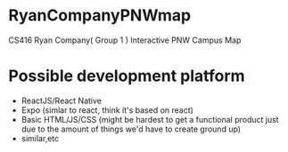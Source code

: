 # RyanCompanyPNWmap
CS416 Ryan Company( Group 1 ) Interactive PNW Campus Map

# Possible development platform
* ReactJS/React Native
* Expo (simlar to react, think it's based on react)
* Basic HTML/JS/CSS (might be hardest to get a functional product just due to the amount of things we'd have to create ground up)
* similar,etc
